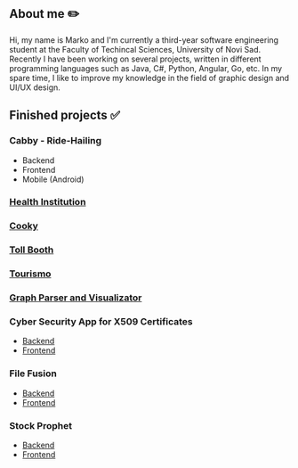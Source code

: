 ## About me ✏️

Hi, my name is Marko and I'm currently a third-year software engineering student at the Faculty of Techincal Sciences, University of Novi Sad. Recently I have been working on several projects, written in different programming languages such as Java, C#, Python, Angular, Go, etc. In my spare time, I like to improve my knowledge in the field of graphic design and UI/UX design.

## Finished projects ✅
### Cabby - Ride-Hailing
- Backend
- Frontend
- Mobile (Android)
### [Health Institution](https://github.com/janosevicsm/Health-Institution)
### [Cooky](https://github.com/ThreeAmigosCoding/RecipesApp)
### [Toll Booth](https://github.com/jokicjovan/Toll-Booth)
### [Tourismo](https://github.com/ThreeAmigosCoding/Tourismo)
### [Graph Parser and Visualizator](https://github.com/ThreeAmigosCoding/tim14)
### Cyber Security App for X509 Certificates
- [Backend](https://github.com/ThreeAmigosCoding/IB-Tim14-Backend)
- [Frontend](https://github.com/ThreeAmigosCoding/IB-Tim14-Frontend)
### File Fusion
- [Backend](https://github.com/ThreeAmigosCoding/File-Fusion-Backend)
- [Frontend](https://github.com/ThreeAmigosCoding/File-Fusion-Frontend)
### Stock Prophet
- [Backend](https://github.com/ThreeAmigosCoding/StockProphet)
- [Frontend](https://github.com/ThreeAmigosCoding/StockProphetFrontend)
